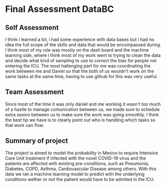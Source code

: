 # Final Assessment DataBC

## Self Assessment
I think i learned a lot, i had some experience with data bases but i had no idea the full scope of the skills and data that would be encompassed during.
I think most of my role was mostly on the dash board and the machine learning side, where i think most of my work went to trying to clean the data and decide what kind of sampling to use to correct the bias for people not entering the ICU.
The most hallenging part for me was coordinating the work between me and Daniel so that the both of us wouldn't work on the same tasks at the same time, having to use github for this was very useful.

## Team Assessment
Since most of the time it was only daniel and me working it wasn't too much of a hastle to manage comunication between us, we made sure to schedule extra sesion between us to make sure the work was going smoothly.
I think the best tip we have is to clearly point out who is handling which tasks so that work can flow.

## Summary of project
The project is aimed to model the probability in Mexico to require Intensive Care Unit treatment if infected with the novel COVID-19 virus and the patients are affected with existing pre-conditions, such as Pneumonia, Diabetes, COPD, Asthma, Cardiovascular Disease among others.
With this data we ran a machine learning model to predict with the underlying conditions wether or not the patient would have to be admited in the ICU.
